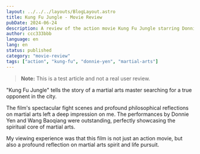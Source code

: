 ```yaml
---
layout: ../../../layouts/BlogLayout.astro
title: Kung Fu Jungle - Movie Review
pubDate: 2024-06-24
description: A review of the action movie Kung Fu Jungle starring Donnie Yen
author: ccc333bbb
language: en
lang: en
status: published
category: "movie-review"
tags: ["action", "kung-fu", "donnie-yen", "martial-arts"]
---
```


> **Note:** This is a test article and not a real user review.

"Kung Fu Jungle" tells the story of a martial arts master searching for a true opponent in the city.

The film's spectacular fight scenes and profound philosophical reflections on martial arts left a deep impression on me. The performances by Donnie Yen and Wang Baoqiang were outstanding, perfectly showcasing the spiritual core of martial arts.

My viewing experience was that this film is not just an action movie, but also a profound reflection on martial arts spirit and life pursuit.